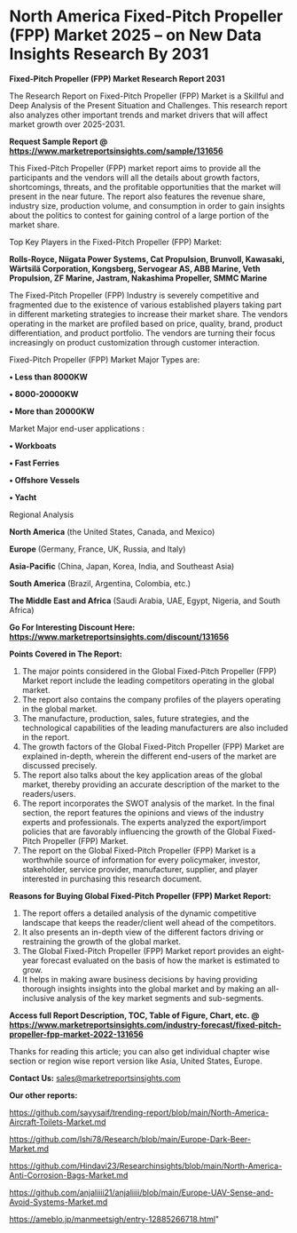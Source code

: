# North America Fixed-Pitch Propeller (FPP) Market 2025 – on New Data Insights Research By 2031

<strong>Fixed-Pitch Propeller (FPP) Market Research Report 2031</strong>

The Research Report on Fixed-Pitch Propeller (FPP) Market is a Skillful and Deep Analysis of the Present Situation and Challenges. This research report also analyzes other important trends and market drivers that will affect market growth over 2025-2031.

<strong>Request Sample Report @ <a href=https://www.marketreportsinsights.com/sample/131656>https://www.marketreportsinsights.com/sample/131656</a></strong>

This Fixed-Pitch Propeller (FPP) market report aims to provide all the participants and the vendors will all the details about growth factors, shortcomings, threats, and the profitable opportunities that the market will present in the near future. The report also features the revenue share, industry size, production volume, and consumption in order to gain insights about the politics to contest for gaining control of a large portion of the market share.

Top Key Players in the Fixed-Pitch Propeller (FPP) Market:

<strong>Rolls-Royce, Niigata Power Systems, Cat Propulsion, Brunvoll, Kawasaki, Wärtsilä Corporation, Kongsberg, Servogear AS, ABB Marine, Veth Propulsion, ZF Marine, Jastram, Nakashima Propeller, SMMC Marine</strong>

The Fixed-Pitch Propeller (FPP) Industry is severely competitive and fragmented due to the existence of various established players taking part in different marketing strategies to increase their market share. The vendors operating in the market are profiled based on price, quality, brand, product differentiation, and product portfolio. The vendors are turning their focus increasingly on product customization through customer interaction.

Fixed-Pitch Propeller (FPP) Market Major Types are:

<strong>• Less than 8000KW

• 8000-20000KW

• More than 20000KW</strong>

Market Major end-user applications :

<strong>• Workboats

• Fast Ferries

• Offshore Vessels

• Yacht</strong>

Regional Analysis

</u><strong><b>North America</b></strong> (the United States, Canada, and Mexico)

<strong><b>Europe </b></strong>(Germany, France, UK, Russia, and Italy)

<strong><b>Asia-Pacific</b></strong> (China, Japan, Korea, India, and Southeast Asia)

<strong><b>South America</b></strong> (Brazil, Argentina, Colombia, etc.)

<strong><b>The Middle East and Africa</b></strong> (Saudi Arabia, UAE, Egypt, Nigeria, and South Africa)

<strong>Go For Interesting Discount Here: <a href=https://www.marketreportsinsights.com/discount/131656>https://www.marketreportsinsights.com/discount/131656</a></strong>

<strong>Points Covered in The Report:</strong>
<ol>
  <li>The major points considered in the Global Fixed-Pitch Propeller (FPP) Market report include the leading competitors operating in the global market.</li>
  <li>The report also contains the company profiles of the players operating in the global market.</li>
  <li>The manufacture, production, sales, future strategies, and the technological capabilities of the leading manufacturers are also included in the report.</li>
  <li>The growth factors of the Global Fixed-Pitch Propeller (FPP) Market are explained in-depth, wherein the different end-users of the market are discussed precisely.</li>
  <li>The report also talks about the key application areas of the global market, thereby providing an accurate description of the market to the readers/users.</li>
  <li>The report incorporates the SWOT analysis of the market. In the final section, the report features the opinions and views of the industry experts and professionals. The experts analyzed the export/import policies that are favorably influencing the growth of the Global Fixed-Pitch Propeller (FPP) Market.</li>
  <li>The report on the Global Fixed-Pitch Propeller (FPP) Market is a worthwhile source of information for every policymaker, investor, stakeholder, service provider, manufacturer, supplier, and player interested in purchasing this research document.</li>
</ol>
<strong>Reasons for Buying Global Fixed-Pitch Propeller (FPP) Market Report:</strong>

<ol>
  <li>The report offers a detailed analysis of the dynamic competitive landscape that keeps the reader/client well ahead of the competitors.</li>
  <li>It also presents an in-depth view of the different factors driving or restraining the growth of the global market.</li>
  <li>The Global Fixed-Pitch Propeller (FPP) Market report provides an eight-year forecast evaluated on the basis of how the market is estimated to grow.</li>
  <li>It helps in making aware business decisions by having providing thorough insights insights into the global market and by making an all-inclusive analysis of the key market segments and sub-segments.</li>
</ol>
<strong>Access full Report Description, TOC, Table of Figure, Chart, etc. @ <a href=https://www.marketreportsinsights.com/industry-forecast/fixed-pitch-propeller-fpp-market-2022-131656>https://www.marketreportsinsights.com/industry-forecast/fixed-pitch-propeller-fpp-market-2022-131656</a></strong>


Thanks for reading this article; you can also get individual chapter wise section or region wise report version like Asia, United States, Europe.

<strong>Contact Us:</strong>
sales@marketreportsinsights.com

<strong>Our other reports:</strong>

<a href=https://github.com/sayysaif/trending-report/blob/main/North-America-Aircraft-Toilets-Market.md>https://github.com/sayysaif/trending-report/blob/main/North-America-Aircraft-Toilets-Market.md</a>

<a href=https://github.com/Ishi78/Research/blob/main/Europe-Dark-Beer-Market.md>https://github.com/Ishi78/Research/blob/main/Europe-Dark-Beer-Market.md</a>

<a href=https://github.com/Hindavi23/Researchinsights/blob/main/North-America-Anti-Corrosion-Bags-Market.md>https://github.com/Hindavi23/Researchinsights/blob/main/North-America-Anti-Corrosion-Bags-Market.md</a>

<a href=https://github.com/anjaliiii21/anjaliiii/blob/main/Europe-UAV-Sense-and-Avoid-Systems-Market.md>https://github.com/anjaliiii21/anjaliiii/blob/main/Europe-UAV-Sense-and-Avoid-Systems-Market.md</a>

<a href=https://ameblo.jp/manmeetsigh/entry-12885266718.html>https://ameblo.jp/manmeetsigh/entry-12885266718.html</a>"
